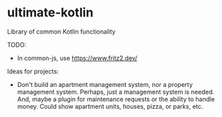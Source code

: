 # ultimate-kotlin
Library of common Kotlin functionality

TODO:
- In common-js, use https://www.fritz2.dev/

Ideas for projects:
- Don't build an apartment management system, nor a property management system. Perhaps, just a management system is needed. And, maybe a plugin for maintenance requests or the ability to handle money. Could show apartment units, houses, pizza, or parks, etc.

